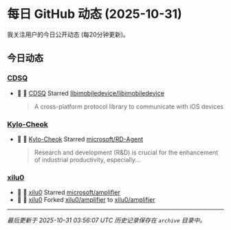 # 每日 GitHub 动态 (2025-10-31)

我关注用户的今日公开动态 (每20分钟更新)。

## 今日动态

### [CDSQ](https://github.com/CDSQ)
- 🌟 👤 [CDSQ](https://github.com/CDSQ) Starred [libimobiledevice/libimobiledevice](https://github.com/libimobiledevice/libimobiledevice)
  > A cross-platform protocol library to communicate with iOS devices

### [Kylo-Cheok](https://github.com/Kylo-Cheok)
- 🌟 👤 [Kylo-Cheok](https://github.com/Kylo-Cheok) Starred [microsoft/RD-Agent](https://github.com/microsoft/RD-Agent)
  > Research and development (R&D) is crucial for the enhancement of industrial productivity, especially...

### [xilu0](https://github.com/xilu0)
- 🌟 👤 [xilu0](https://github.com/xilu0) Starred [microsoft/amplifier](https://github.com/microsoft/amplifier)
- 🍴 👤 [xilu0](https://github.com/xilu0) Forked [xilu0/amplifier](https://github.com/xilu0/amplifier) to [xilu0/amplifier](https://github.com/xilu0/amplifier)


---
*最后更新于 2025-10-31 03:56:07 UTC*
*历史记录保存在 `archive` 目录中。*
